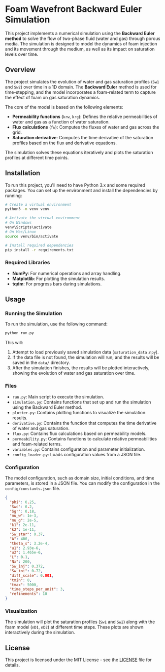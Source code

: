 # Foam Wavefront Backward Euler Simulation

This project implements a numerical simulation using the **Backward Euler method** to solve the flow of two-phase fluid (water and gas) through porous media. The simulation is designed to model the dynamics of foam injection and its movement through the medium, as well as its impact on saturation levels over time.

## Overview

The project simulates the evolution of water and gas saturation profiles (`Sw1` and `Sw2`) over time in a 1D domain. The **Backward Euler** method is used for time-stepping, and the model incorporates a foam-related term to capture the effect of foam on gas saturation dynamics.

The core of the model is based on the following elements:

* **Permeability functions** (`krw`, `krg`): Defines the relative permeabilities of water and gas as a function of water saturation.
* **Flux calculations** (`fw`): Computes the fluxes of water and gas across the grid.
* **Saturation derivative**: Computes the time derivative of the saturation profiles based on the flux and derivative equations.

The simulation solves these equations iteratively and plots the saturation profiles at different time points.

## Installation

To run this project, you'll need to have Python 3.x and some required packages. You can set up the environment and install the dependencies by running:

```bash
# Create a virtual environment
python3 -m venv venv

# Activate the virtual environment
# On Windows
venv\Scripts\activate
# On Mac/Linux
source venv/bin/activate

# Install required dependencies
pip install -r requirements.txt
```

### Required Libraries

* **NumPy**: For numerical operations and array handling.
* **Matplotlib**: For plotting the simulation results.
* **tqdm**: For progress bars during simulations.

## Usage

### Running the Simulation

To run the simulation, use the following command:

```bash
python run.py
```

This will:

1. Attempt to load previously saved simulation data (`saturation_data.npy`).
2. If the data file is not found, the simulation will run, and the results will be saved in the `data/` directory.
3. After the simulation finishes, the results will be plotted interactively, showing the evolution of water and gas saturation over time.

### Files

* `run.py`: Main script to execute the simulation.
* `simulation.py`: Contains functions that set up and run the simulation using the Backward Euler method.
* `plotter.py`: Contains plotting functions to visualize the simulation results.
* `derivative.py`: Contains the function that computes the time derivative of water and gas saturation.
* `flux.py`: Contains flux calculations based on permeability models.
* `permeability.py`: Contains functions to calculate relative permeabilities and foam-related terms.
* `variables.py`: Contains configuration and parameter initialization.
* `config_loader.py`: Loads configuration values from a JSON file.

### Configuration

The model configuration, such as domain size, initial conditions, and time parameters, is stored in a JSON file. You can modify the configuration in the `config/constants.json` file.

```json
{
  "phi": 0.25,
  "Swc": 0.2,
  "Sgr": 0.18,
  "mu_w": 1e-3,
  "mu_g": 2e-5,
  "k1": 2e-11,
  "k2": 1e-11,
  "Sw_star": 0.37,
  "A": 400,
  "theta_s": 3.2e-4,
  "u1": 2.93e-6,
  "u2": 1.465e-6,
  "L": 0.1,
  "Nx": 200,
  "Sw_inj": 0.372,
  "Sw_ini": 0.72,
  "diff_scale": 0.001,
  "tmin": 0,
  "tmax": 5000,
  "time_steps_per_unit": 3,
  "refinements": 10
}
```

### Visualization

The simulation will plot the saturation profiles (`Sw1` and `Sw2`) along with the foam model (`nD1`, `nD2`) at different time steps. These plots are shown interactively during the simulation.

## License

This project is licensed under the MIT License - see the [LICENSE](LICENSE) file for details.

